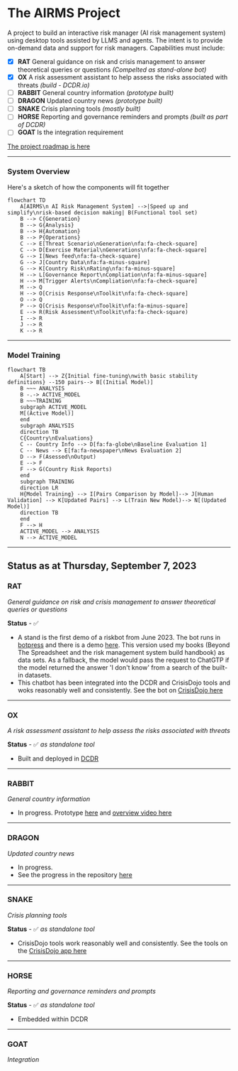 # The AIRMS Project
A project to build an interactive risk manager (AI risk management system) using desktop tools assisted by LLMS and agents. The intent is to provide on-demand data and support for risk managers. Capabilities must include:

- [x] **RAT** General guidance on risk and crisis management to answer theoretical queries or questions *(Compelted as stand-alone bot)*
- [x] **OX** A risk assessment assistant to help assess the risks associated with threats *(build - DCDR.io)*
- [ ] **RABBIT** General country information *(prototype built)*
- [ ] **DRAGON** Updated country news *(prototype built)*
- [ ] **SNAKE** Crisis planning tools *(mostly built)*
- [ ] **HORSE** Reporting and governance reminders and prompts *(built as part of DCDR)*
- [ ] **GOAT** Is the integration requirement

[The project roadmap is here](https://github.com/users/agsheves/projects/1)

---
### System Overview

Here's a sketch of how the components will fit together

```mermaid
flowchart TD
    A[AIRMS\n AI Risk Management System] -->|Speed up and simplify\nrisk-based decision making| B(Functional tool set)
    B --> C{Generation}
    B --> G{Analysis}
    B --> H{Automation}
    B --> P{Operations}
    C --> E[Threat Scenario\nGeneration\nfa:fa-check-square]
    C --> D[Exercise Material\nGenerations\nfa:fa-check-square]
    G --> I[News feed\nfa:fa-check-square]
    G --> J[Country Data\nfa:fa-minus-square]
    G --> K[Country Risk\nRating\nfa:fa-minus-square]
    H --> L[Governance Report\nCompliation\nfa:fa-minus-square]
    H --> M[Trigger Alerts\nCompliation\nfa:fa-check-square]
    M --> Q
    H --> O[Crisis Response\nToolkit\nfa:fa-check-square]
    O --> Q
    P --> Q[Crisis Response\nToolkit\nfa:fa-minus-square]
    E --> R(Risk Assessment\nToolkit\nfa:fa-check-square)
    I --> R
    J --> R
    K --> R
```
---
### Model Training


```mermaid
flowchart TB
    A[Start] --> Z{Initial fine-tuning\nwith basic stability definitions} --150 pairs--> B[(Initial Model)]
    B ~~~ ANALYSIS
    B -.-> ACTIVE_MODEL
    B ~~~TRAINING
    subgraph ACTIVE_MODEL
    M[(Active Model)]
    end
    subgraph ANALYSIS
    direction TB
    C{Country\nEvaluations}
    C -- Country Info --> D[fa:fa-globe\nBaseline Evaluation 1]
    C -- News --> E[fa:fa-newspaper\nNews Evaluation 2]
    D --> F(Asessed\nOutput)
    E --> F
    F --> G(Country Risk Reports)
    end
    subgraph TRAINING
    direction LR
    H{Model Training} --> I[Pairs Comparison by Model]--> J[Human Validation] --> K[Updated Pairs] --> L(Train New Model)--> N[(Updated Model)]
    direction TB
    end
    F --> H
    ACTIVE_MODEL --> ANALYSIS
    N --> ACTIVE_MODEL
```

---

## Status as at Thursday, September 7, 2023 

### RAT
*General guidance on risk and crisis management to answer theoretical queries or questions*

**Status** - ✅ 
 - A stand is the first demo of a riskbot from June 2023. The bot runs in [botpress](https://botpress.com/) and there is a demo [here](https://agsheves.github.io/riskbot/). This version used my books (Beyond The Spreadsheet and the risk management system build handbook) as data sets. As a fallback, the model would pass the request to ChatGTP if the model returned the answer 'I don't know' from a search of the built-in datasets.
 - This chatbot has been integrated into the DCDR and CrisisDojo tools and woks reasonably well and consistently. See the bot on [CrisisDojo here](https://crisisdjo.ai)

---

### OX
*A risk assessment assistant to help assess the risks associated with threats*

**Status** - ✅ *as standalone tool*
- Built and deployed in [DCDR](dcdr.io)

---

### RABBIT
*General country information*

- In progress. Prototype [here](https://countryassessments.anvil.app/) and [overview video here](https://youtu.be/BYvwZEbwzxM0)

---

### DRAGON
*Updated country news*

- In progress.
- See the progress in the repository [here](https://github.com/agsheves/daily-news-summary)

---

### SNAKE
*Crisis planning tools*

**Status** - ✅ *as standalone tool*
 - CrisisDojo tools work reasonably well and consistently. See the tools on the [CrisisDojo app here](https://app.crisisdjo.ai)

 ---

### HORSE
*Reporting and governance reminders and prompts*

**Status** - ✅ *as standalone tool*
- Embedded within DCDR

---

### GOAT
*Integration*



